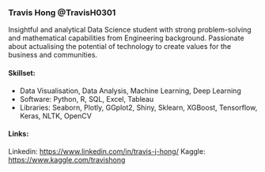 ### Travis Hong @TravisH0301
Insightful and analytical Data Science student with strong problem-solving and mathematical capabilities from Engineering background. Passionate about actualising the potential of technology to create values for the business and communities.

#### Skillset:
- Data Visualisation, Data Analysis, Machine Learning, Deep Learning
- Software: Python, R, SQL, Excel, Tableau
- Libraries: Seaborn, Plotly, GGplot2, Shiny, Sklearn, XGBoost, Tensorflow, Keras, NLTK, OpenCV

#### Links:
Linkedin: https://www.linkedin.com/in/travis-j-hong/
Kaggle: https://www.kaggle.com/travishong 

